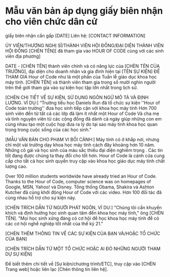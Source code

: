 

# Mẫu văn bản áp dụng giấy biên nhận cho viên chức dân cử

giấy biên nhận cần gấp [DATE] Liên hệ: [CONTACT INFORMATION]  
  


ỦY VIÊN/THƯỢNG NGHỊ SĨ/THÀNH VIÊN HỘI ĐỒNG/ĐẠI DIỆN THÀNH VIÊN HỘI ĐỒNG \[CHÈN TÊN\]\[ đã tham gia vào HOUR OF CODE cùng với các sinh viên địa phương\]</center>   
  


DATE - [CHÈN TÊN] thành viên chính và có năng lực của [CHÈN TÊN CỦA TRƯỜNG], đại diện cho doanh nhân và gia đình hiện tại [TÊN SỰ KIỆN] ĐỂ THAM GIA Hour of Code như là một phần của Tuần lễ giáo dục khoa học máy tính. [CHÈN TÊN] và thành viên tham gia trong số mười nghìn người trên thế giới tham gia vào sự kiện học tập lớn nhất trong lịch sử.

[CHÈN CHI TIẾT VỀ SỰ KIỆN, SỬ DỤNG NGÔN NGỮ MÔ TẢ VÀ ĐỊNH LƯỢNG. VÍ DỤ:] “Trường tiểu học Daniels Run đã tổ chức sự kiện ''Hour of Code toàn trường'' đưa học sinh tiếp cận với khoa học máy tính Hơn 700 sinh viên đến từ tất cả các lớp đã làm ít nhất một Hour of Code Và cha mẹ và tình nguyện viên từ các cộng đồng đã dành cả ngày giúp những con em cùng nhau tạo một cuộc họp đưa ra lý do tại sao máy tính khoa học quan trọng trong cuộc sống của các học sinh."

[MẪU VĂN BẢN CHO PHẠM VI BỐI CẢNH:] Máy tính có ở khắp nơi, nhưng chỉ một vài trường dạy khoa học máy tính cách đây khoảng hơn 10 năm. Những cô gái và học sinh của màu sắc thiếu đại diện nghiêm trọng . Các tin tốt đang được chúng ta thay đổi cho tốt hơn. Hour of Code là cánh cửa cung cấp cho tất cả học sinh quyền truy cập vào khoa học giáo dục máy tính chất lượng cao.

Over 100 million students worldwide have already tried an Hour of Code. Thanks to the Hour of Code, computer science was on homepages of Google, MSN, Yahoo! và Disney. Tổng thống Obama, Shakira và Ashton Kutcher đã cùng khởi động Hour of Code với các video. Hơn 100 đối tác đã cùng nhau hỗ trợ cho sự kiện này.

[CHÈN TRÍCH DẪN TỪ NGƯỜI PHÁT NGÔN, VÍ DU:] "Chúng tôi cần khuyến khích và định hướng học sinh quan tâm đến khoa học máy tính," ông [CHÈN TÊN]. "Mọi học sinh xứng đáng có cơ hội để học khoa học máy tính để có các cơ hội nghề nghiệp tốt nhất của thế kỷ 21."

[CHÈN THÊM THÔNG TIN VỀ CÁC SỰ KIỆN CỦA BẠN VÀ/HOẶC TỔ CHỨC CỦA BẠN]

[CHÈN TRÍCH DẪN TỪ MỘT TỔ CHỨC HOẶC AI ĐÓ NHỮNG NGƯỜI THAM DỰ SỰ KIỆN]

Để biết thêm chi tiết về [Sự kiện/chương trình/ETC], truy cập vào [CHÈN Trang web] hoặc liên lạc [Chèn thông tin liên hệ].
